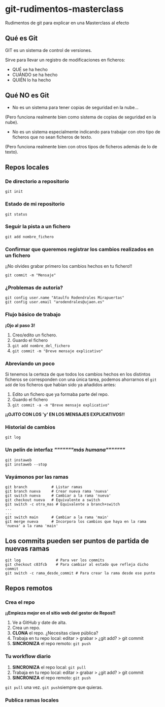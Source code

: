 # git-rudimentos-masterclass
Rudimentos de git para explicar en una Masterclass al efecto

## Qué es Git
GIT es un sistema de control de versiones.

Sirve para llevar un registro de modificaciones en ficheros: 

* QUÉ se ha hecho
* CUÁNDO se ha hecho
* QUIÉN lo ha hecho

## Qué NO es Git

* No es un sistema para tener copias de seguridad en la nube... 

(Pero funciona realmente bien como sistema de copias de seguridad en la nube).
* No es un sistema especialmente indicando para trabajar con otro tipo de ficheros que no sean ficheros de texto.

(Pero funciona realmente bien con otros tipos de ficheros además de lo de texto).
  
## Repos locales
### De directorio a repositorio
```
git init
```

### Estado de mi repositorio
```
git status
```

### Seguir la pista a un fichero
```
git add nombre_fichero
```

### Confirmar que queremos registrar los cambios realizados en un fichero
¡¡No olvides grabar primero los cambios hechos en tu fichero!!

```
git commit -m "Mensaje"
```
### ¿Problemas de autoría?
```
git config user.name "Ataulfo Rodendrales Mirapuertas"
git config user.email "arodendrales@ujaen.es"
```
### Flujo básico de trabajo
**¡Ojo al paso 3!**

1. Creo/edito un fichero.
2. Guardo el fichero
3. `git add nombre_del_fichero`
4. `git commit -m "Breve mensaje explicativo"`

### Abreviando un poco
Si tenemos la certeza de que todos los cambios hechos en los distintos ficheros se corresponden con una única tarea, podemos ahorrarnos el `git add` de los ficheros que habían sido ya añadidos antes:

1. Edito un fichero que ya formaba parte del repo.
2. Guardo el fichero
3. `git commit -a -m "Breve mensaje explicativo"`

**¡¡OJITO CON LOS 'y' EN LOS MENSAJES EXPLICATIVOS!!**

### Historial de cambios
```
git log
```

### Un pelín de interfaz *"""""""más humana"""""""*
```
git instaweb
git instaweb --stop
```

### Vayámonos por las ramas
```
git branch           # Listar ramas
git branch nueva     # Crear nueva rama 'nueva'
git switch nueva     # Cambiar a la rama 'nueva'
git checkout nueva   # Equivalente a switch
git switch -c otra_mas # Equivalente a branch+switch
...
...
git switch main      # Cambiar a la rama 'main'
git merge nueva      # Incorpora los cambios que haya en la rama 'nueva' a la rama 'main'
```
## Los commits pueden ser puntos de partida de nuevas ramas
```
git log                # Para ver los commits
git checkout c03fcb    # Para cambiar al estado que refleja dicho commit
git switch -c rama_desde_commit # Para crear la rama desde ese punto
```

## Repos remotos
### Crea el repo
**¡¡Empieza mejor en el sitio web del gestor de Repos!!**

1. Ve a GitHub y date de alta.
2. Crea un repo.
3. **CLONA** el repo. ¿Necesitas clave pública?
4. Trabaja en tu repo local: editar > grabar > ¿git add? > git commit
5. **SINCRONIZA** el repo remoto: `git push`

### Tu workflow diario
1. **SINCRONIZA** el repo local: `git pull`
2. Trabaja en tu repo local: editar > grabar > ¿git add? > git commit
3. **SINCRONIZA** el repo remoto: `git push`

`git pull` una vez. `git push`siempre que quieras.

### Publica ramas locales




